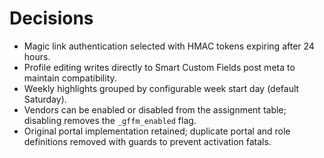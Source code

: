 # Decisions

- Magic link authentication selected with HMAC tokens expiring after 24 hours.
- Profile editing writes directly to Smart Custom Fields post meta to maintain compatibility.
- Weekly highlights grouped by configurable week start day (default Saturday).
- Vendors can be enabled or disabled from the assignment table; disabling removes the `_gffm_enabled` flag.
- Original portal implementation retained; duplicate portal and role definitions removed with guards to prevent activation fatals.
